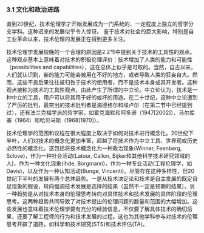 ### 3.1 文化和政治进路
直到20世纪，技术伦理学才开始发展成为一门系统的、一定程度上独立的哲学分支学科。这种迟来的发展似乎令人惊讶。
鉴于技术对社会的巨大影响，特别是自工业革命以来，技术伦理的发展正在得到更多关注。

技术伦理学发展较晚的一个合理的原因是2.2节中提到关于技术的工具性的观点。这种观点基本上意味着对技术的积极伦理评价：技术增加了人类的能力和可能性（possibilities and capabilities），这在总体上似乎是可取的。当然，自古以来，人们就认识到，新的能力可能会被用在不好的地方，或者导致人类的狂妄自大。然而，这些不良后果往往被归咎于技术的使用者，而不是技术本身或其开发者。这种观点被称为技术的工具性观点，由此产生了所谓的中立论。中立论认为，技术是一种中立的工具，用户可以将其用于好的或坏的用途。在二十世纪，这种中立论遭到了严厉的批判，最突出的技术批判者是海德格尔和埃卢尔（在第二节中已经提到过），还有法兰克福学派的哲学家，如霍克海默和阿多诺（1947[2002]）、马尔库塞（1964）和哈贝马斯（1968[1970]）。

技术伦理学的范围和议程在很大程度上取决于如何对技术进行概念化。20世纪下半叶，人们对技术的概念化更加丰富，超越了将技术作为中立工具、世界观或历史必然性的概念化。这包括将技术概念化为一种政治现象(Winner, Feenberg, Sclove)，作为一种社会活动(Latour, Callon, Bijker和其他科学技术研究领域的人)，作为一种文化现象(Ihde, Borgmann)，作为一种专业活动(工程伦理学，如Davis)，以及作为一种认知活动(Bunge, Vincenti)。尽管存在这种多样性，但20世纪下半叶的发展有两个总体趋势。一是从技术决定论和技术是自主发展的既定自足现象的假设，转向强调技术发展是选择的结果（虽然不一定是预期的结果）。另一种趋势是从对技术本身的伦理思考转向对具体技术和技术发展的具体阶段的伦理思考。这两种趋势共同导致了对技术提出的伦理问题的数量和范围的大幅增加。这些发展也意味着技术伦理学要有充分的经验信息，不仅要了解具体技术的确切后果，还要了解工程师的行为和技术发展的过程。这也为其他学科参与对技术的伦理思考开辟了道路，如科学和技术研究(STS)和技术评估(TA)。
